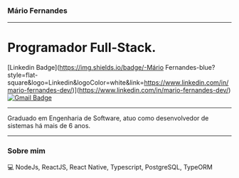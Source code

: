 ### Mário Fernandes

---

# Programador Full-Stack.
[Linkedin Badge](https://img.shields.io/badge/-Mário Fernandes-blue?style=flat-square&logo=Linkedin&logoColor=white&link=https://www.linkedin.com/in/mario-fernandes-dev/)](https://www.linkedin.com/in/mario-fernandes-dev/) 
[![Gmail Badge](https://img.shields.io/badge/-mariobmf02@gmail.com-c14438?style=flat-square&logo=Gmail&logoColor=white&link=mailto:mariobmf02@gmail.com)](mailto:mariobmf02@gmail.com)

---

Graduado em Engenharia de Software, atuo como desenvolvedor de sistemas há mais de 6 anos.

---

### Sobre mim

💻 NodeJs, ReactJS, React Native, Typescript, PostgreSQL, TypeORM
